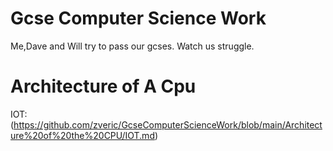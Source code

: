 # Gcse Computer Science Work
Me,Dave and Will try to pass our gcses.
Watch us struggle.


# Architecture of A Cpu
IOT: (https://github.com/zveric/GcseComputerScienceWork/blob/main/Architecture%20of%20the%20CPU/IOT.md)


